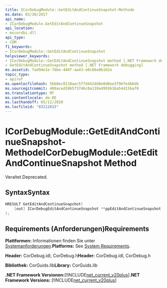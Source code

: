 ```yaml
---
title: ICorDebugModule::GetEditAndContinueSnapshot-Methode
ms.date: 03/30/2017
api_name:
- ICorDebugModule.GetEditAndContinueSnapshot
api_location:
- mscordbi.dll
api_type:
- COM
f1_keywords:
- ICorDebugModule::GetEditAndContinueSnapshot
helpviewer_keywords:
- ICorDebugModule::GetEditAndContinueSnapshot method [.NET Framework debugging]
- GetEditAndContinueSnapshot method [.NET Framework debugging]
ms.assetid: fad94e1e-78be-440f-aa43-e0c66e0b102e
topic_type:
- apiref
ms.openlocfilehash: 5bb8ec0110aec5ffd442dd8e8d8ee3f96fe4b6db
ms.sourcegitcommit: 488aced39b5f374bc0a139a4993616a54d15baf0
ms.translationtype: MT
ms.contentlocale: de-DE
ms.lasthandoff: 05/12/2020
ms.locfileid: "83212615"
---
```

# <a name="icordebugmodulegeteditandcontinuesnapshot-method"></a><span data-ttu-id="c204f-102">ICorDebugModule::GetEditAndContinueSnapshot-Methode</span><span class="sxs-lookup"><span data-stu-id="c204f-102">ICorDebugModule::GetEditAndContinueSnapshot Method</span></span>
<span data-ttu-id="c204f-103">Veraltet.</span><span class="sxs-lookup"><span data-stu-id="c204f-103">Deprecated.</span></span>  
  
## <a name="syntax"></a><span data-ttu-id="c204f-104">Syntax</span><span class="sxs-lookup"><span data-stu-id="c204f-104">Syntax</span></span>  
  
```cpp  
HRESULT GetEditAndContinueSnapshot(  
    [out] ICorDebugEditAndContinueSnapshot **ppEditAndContinueSnapshot  
);  
```  
  
## <a name="requirements"></a><span data-ttu-id="c204f-105">Requirements (Anforderungen)</span><span class="sxs-lookup"><span data-stu-id="c204f-105">Requirements</span></span>  
 <span data-ttu-id="c204f-106">**Plattformen:** Informationen finden Sie unter [Systemanforderungen](../../get-started/system-requirements.md).</span><span class="sxs-lookup"><span data-stu-id="c204f-106">**Platforms:** See [System Requirements](../../get-started/system-requirements.md).</span></span>  
  
 <span data-ttu-id="c204f-107">**Header:** CorDebug.idl, CorDebug.h</span><span class="sxs-lookup"><span data-stu-id="c204f-107">**Header:** CorDebug.idl, CorDebug.h</span></span>  
  
 <span data-ttu-id="c204f-108">**Bibliothek:** CorGuids.lib</span><span class="sxs-lookup"><span data-stu-id="c204f-108">**Library:** CorGuids.lib</span></span>  
  
 <span data-ttu-id="c204f-109">**.NET Framework Versionen:**[!INCLUDE[net_current_v20plus](../../../../includes/net-current-v20plus-md.md)]</span><span class="sxs-lookup"><span data-stu-id="c204f-109">**.NET Framework Versions:** [!INCLUDE[net_current_v20plus](../../../../includes/net-current-v20plus-md.md)]</span></span>
